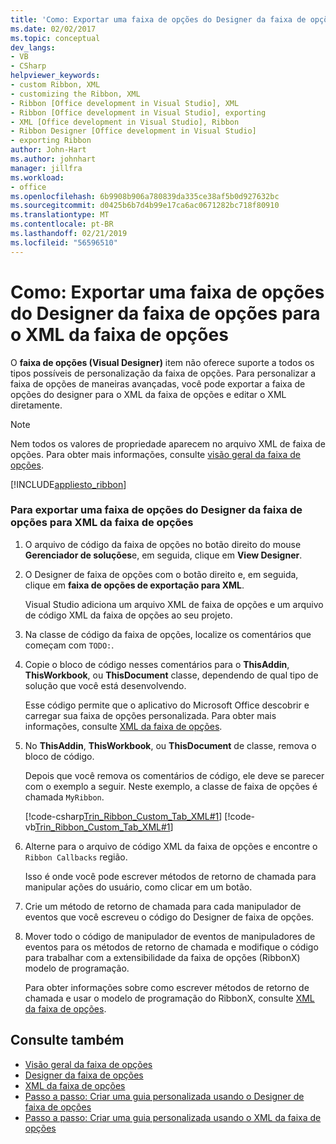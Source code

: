 ```yaml
---
title: 'Como: Exportar uma faixa de opções do Designer da faixa de opções para o XML da faixa de opções'
ms.date: 02/02/2017
ms.topic: conceptual
dev_langs:
- VB
- CSharp
helpviewer_keywords:
- custom Ribbon, XML
- customizing the Ribbon, XML
- Ribbon [Office development in Visual Studio], XML
- Ribbon [Office development in Visual Studio], exporting
- XML [Office development in Visual Studio], Ribbon
- Ribbon Designer [Office development in Visual Studio]
- exporting Ribbon
author: John-Hart
ms.author: johnhart
manager: jillfra
ms.workload:
- office
ms.openlocfilehash: 6b9908b906a780839da335ce38af5b0d927632bc
ms.sourcegitcommit: d0425b6b7d4b99e17ca6ac0671282bc718f80910
ms.translationtype: MT
ms.contentlocale: pt-BR
ms.lasthandoff: 02/21/2019
ms.locfileid: "56596510"
---
```

# <a name="how-to-export-a-ribbon-from-the-ribbon-designer-to-ribbon-xml"></a>Como: Exportar uma faixa de opções do Designer da faixa de opções para o XML da faixa de opções
  O **faixa de opções (Visual Designer)** item não oferece suporte a todos os tipos possíveis de personalização da faixa de opções. Para personalizar a faixa de opções de maneiras avançadas, você pode exportar a faixa de opções do designer para o XML da faixa de opções e editar o XML diretamente.

> [!NOTE]
>  Nem todos os valores de propriedade aparecem no arquivo XML de faixa de opções. Para obter mais informações, consulte [visão geral da faixa de opções](../vsto/ribbon-overview.md).

 [!INCLUDE[appliesto_ribbon](../vsto/includes/appliesto-ribbon-md.md)]

### <a name="to-export-a-ribbon-from-the-ribbon-designer-to-ribbon-xml"></a>Para exportar uma faixa de opções do Designer da faixa de opções para XML da faixa de opções

1.  O arquivo de código da faixa de opções no botão direito do mouse **Gerenciador de soluções**e, em seguida, clique em **View Designer**.

2.  O Designer de faixa de opções com o botão direito e, em seguida, clique em **faixa de opções de exportação para XML**.

     Visual Studio adiciona um arquivo XML de faixa de opções e um arquivo de código XML da faixa de opções ao seu projeto.

3.  Na classe de código da faixa de opções, localize os comentários que começam com `TODO:`.

4.  Copie o bloco de código nesses comentários para o **ThisAddin**, **ThisWorkbook**, ou **ThisDocument** classe, dependendo de qual tipo de solução que você está desenvolvendo.

     Esse código permite que o aplicativo do Microsoft Office descobrir e carregar sua faixa de opções personalizada. Para obter mais informações, consulte [XML da faixa de opções](../vsto/ribbon-xml.md).

5.  No **ThisAddin**, **ThisWorkbook**, ou **ThisDocument** de classe, remova o bloco de código.

     Depois que você remova os comentários de código, ele deve se parecer com o exemplo a seguir. Neste exemplo, a classe de faixa de opções é chamada `MyRibbon`.

     [!code-csharp[Trin_Ribbon_Custom_Tab_XML#1](../vsto/codesnippet/CSharp/Trin_Ribbon_Custom_Tab_XML_O12/ThisAddIn.cs#1)]
     [!code-vb[Trin_Ribbon_Custom_Tab_XML#1](../vsto/codesnippet/VisualBasic/Trin_Ribbon_Custom_Tab_XML_O12/ThisAddIn.vb#1)]

6.  Alterne para o arquivo de código XML da faixa de opções e encontre o `Ribbon Callbacks` região.

     Isso é onde você pode escrever métodos de retorno de chamada para manipular ações do usuário, como clicar em um botão.

7.  Crie um método de retorno de chamada para cada manipulador de eventos que você escreveu o código do Designer de faixa de opções.

8.  Mover todo o código de manipulador de eventos de manipuladores de eventos para os métodos de retorno de chamada e modifique o código para trabalhar com a extensibilidade da faixa de opções (RibbonX) modelo de programação.

     Para obter informações sobre como escrever métodos de retorno de chamada e usar o modelo de programação do RibbonX, consulte [XML da faixa de opções](../vsto/ribbon-xml.md).

## <a name="see-also"></a>Consulte também
- [Visão geral da faixa de opções](../vsto/ribbon-overview.md)
- [Designer da faixa de opções](../vsto/ribbon-designer.md)
- [XML da faixa de opções](../vsto/ribbon-xml.md)
- [Passo a passo: Criar uma guia personalizada usando o Designer de faixa de opções](../vsto/walkthrough-creating-a-custom-tab-by-using-the-ribbon-designer.md)
- [Passo a passo: Criar uma guia personalizada usando o XML da faixa de opções](../vsto/walkthrough-creating-a-custom-tab-by-using-ribbon-xml.md)
